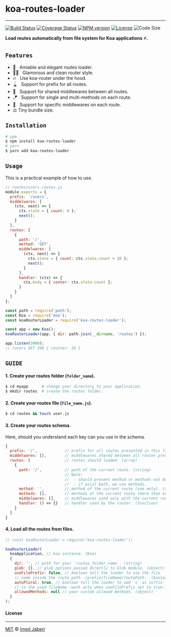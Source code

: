 # koa-routes-loader

---

[![Build Status][travis-img]][travis-url]
[![Coverage Status][coverage-img]][coverage-url]
[![NPM version][npm-badge]][npm-url]
[![License][license-badge]][license-url]
![Code Size][code-size-badge]

<!-- ***************** -->

[travis-img]: https://travis-ci.com/3imed-jaberi/koa-routes-loader.svg?branch=master
[travis-url]: https://travis-ci.com/3imed-jaberi/koa-routes-loader
[coverage-img]: https://coveralls.io/repos/github/3imed-jaberi/koa-routes-loader/badge.svg?branch=master
[coverage-url]: https://coveralls.io/github/3imed-jaberi/koa-routes-loader?branch=master
[npm-badge]: https://img.shields.io/npm/v/koa-routes-loader.svg?style=flat
[npm-url]: https://www.npmjs.com/package/koa-routes-loader
[license-badge]: https://img.shields.io/badge/license-MIT-green.svg?style=flat-square
[license-url]: https://github.com/3imed-jaberi/koa-routes-loader/blob/master/LICENSE
[code-size-badge]: https://img.shields.io/github/languages/code-size/3imed-jaberi/koa-routes-loader

<!-- ***************** -->

**Load routes automatically from file system for Koa applications ⚡.**

## `Features`

- 🚀 &nbsp; Amiable and elegant routes loader.
- 💅🏻 &nbsp; Glamorous and clean router style.
- 🔥 &nbsp; Use koa-router under the hood.
- 🪀 &nbsp; Support for prefix for all routes.
- 🎳 &nbsp; Support for shared middlewares between all routes.
- 🪁 &nbsp; Support for single and multi-methods on each route.
- 🎯 &nbsp; Support for specific middlewares on each route.
- ⚖️ Tiny bundle size.

## `Installation`

```bash
# npm
$ npm install koa-routes-loader
# yarn
$ yarn add koa-routes-loader
```

## `Usage`

This is a practical example of how to use.

```javascript
// routes/users.routes.js
module.exports = {
  prefix: '/users',
  middelwares: [
    (ctx, next) => {
      ctx.state = { count: 0 };
      next();
    }
  ],
  routes: [
    {
      path: '/',
      method: 'GET',
      middelwares: [
        (ctx, next) => {
          ctx.state = { count: ctx.state.count + 20 };
          next();
        }
      ],
      handler: (ctx) => {
        ctx.body = { conter: ctx.state.count };
      }
    }
  ]
};
```

```javascript
const path = require('path');
const Koa = require('koa');
const koaRouterLoader = require('koa-routes-loader');

const app = new Koa();
koaRouterLoader(app, { dir: path.join(__dirname, 'routes') });

app.listen(3000);
// /users GET 200 { coutner: 20 }
```

## `GUIDE`

#### 1. Create your routes folder (`folder_name`).

```bash
$ cd myapp      # change your directory to your application.
$ mkdir routes  # create the routes folder.
```

#### 2. Create your routes file (`file_name.js`).

```bash
$ cd routes && touch user.js
```

#### 3. Create your routes schema.

Here, should you understand each key can you use in the schema.

```js
{
  prefix: '/',            // prefix for all routes presented in this file. (string)
  middelwares: [],        // middlewares shared between all routes presented in this file. (array)
  routes: [               // routes should loaded. (array)
    {
      path: '/',          // path of the current route. (string)
                          // Note:
                          //  - should present method or methods not both.
                          //  - if exist both, we use methods.
      method: '',         // method of the current route (one only). (string)
      methods: [],        // methods of the current route (more than one). (array)
      middelwares: [],    // middlewares used only with the current route. (array)
      handler: () => {}   // handler used by the router. (function)
    }
  ]
}
```

#### 4. Load all the routes from files.

```js
// const koaRouterLoader = require('koa-routes-loader');

koaRouterLoader(
  koaApplication, // koa instance. (Koa)
  {
    dir: '', // path for your `routes_folder_name`. (string)
    glob: {}, // glob options passed directly to Glob module. (object)
    useFilePrefix: false, // boolean tell the loader to use the file
    // name inside the route path -/prefix/fileName/routePath-. (boolean)
    autoPlural: true, // boolean tell the loader to add `s` as suffix
    // to the used fileName -work only when useFilePrefix set to true-. (boolean)
    allowedMethods: null // your custom allowed methods. (object)
  }
);
```

#### License

---

[MIT](LICENSE) &copy; [Imed Jaberi](https://github.com/3imed-jaberi)
